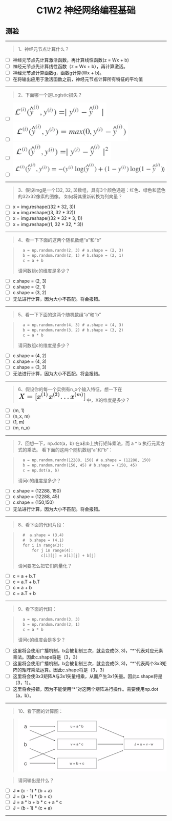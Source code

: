 <h1 align="center">C1W2 神经网络编程基础</h1>

## 测验
___
> 1、神经元节点计算什么？
- [ ] 神经元节点先计算激活函数，再计算线性函数(z = Wx + b)
- [ ] 神经元节点先计算线性函数（z = Wx + b），再计算激活。
- [ ] 神经元节点计算函数g，函数g计算(Wx + b)。
- [ ] 在将输出应用于激活函数之前，神经元节点计算所有特征的平均值
___
> 2、下面哪一个是Logistic损失？
- [ ] ![lossFunction1](./testAssests/C1W2/lossFunction1.jpg)
- [ ] ![lossFunction2](./testAssests/C1W2/lossFunction2.jpg)
- [ ] ![lossFunction3](./testAssests/C1W2/lossFunction3.jpg)
- [ ] ![lossFunction4](./testAssests/C1W2/lossFunction4.jpg)
___
> 3、假设img是一个(32, 32, 3)数组，具有3个颜色通道：红色、绿色和蓝色的32x32像素的图像。 如何将其重新转换为列向量？
- [ ] x = img.reshape((32 * 32, 3))
- [ ] x = img.reshape((3, 32 * 32))
- [ ] x = img.reshape((32 * 32 * 3, 1))
- [ ] x = img.reshape((1, 32 * 32, * 3))
___
> 4、看一下下面的这两个随机数组“a”和“b”

>       a = np.random.randn(2, 3) # a.shape = (2, 3)
>       b = np.random.randn(2, 1) # b.shape = (2, 1)
>       c = a + b
> 请问数组c的维度是多少？
- [ ] c.shape = (2, 3)
- [ ] c.shape = (2, 1)
- [ ] c.shape = (3, 2)
- [ ] 无法进行计算，因为大小不匹配。将会报错。
___
> 5、看一下下面的这两个随机数组“a”和“b”

>       a = np.random.randn(4, 3) # a.shape = (4, 3)
>       b = np.random.randn(3, 2) # b.shape = (3, 2)
>       c = a * b
> 请问数组c的维度是多少？
- [ ] c.shape = (4, 2)
- [ ] c.shape = (4, 3)
- [ ] c.shape = (3, 3)
- [ ] 无法进行计算，因为大小不匹配。将会报错。

___
> 6、假设你的每一个实例有n_x个输入特征，想一下在![X](./testAssests/C1W2/X.jpg)中，X的维度是多少？
- [ ] (m, 1)
- [ ] (n_x, m)
- [ ] (1, m)
- [ ] (m, n_x)
___
> 7、回想一下，np.dot(a，b) 在a和b上执行矩阵乘法，而 a * b 执行元素方式的乘法。
> 看下面的这两个随机数组“a”和“b”：

>       a = np.random.randn(12288, 150) # a.shape = (12288, 150)
>       b = np.random.randn(150, 45) # b.shape = (150, 45)
>       c = np.dot(a, b)
> 请问c的维度是多少？

- [ ] c.shape = (12288, 150)
- [ ] c.shape = (12288, 45)
- [ ] c.shape = (150,150)
- [ ] 无法进行计算，因为大小不匹配。将会报错。

___

> 8、看下面的代码片段：

>       #  a.shape = (3,4)
>       #  b.shape = (4,1)
>       for i in range(3):
>           for j in range(4):
>               c[i][j] = a[i][j] + b[j]
> 请问要怎么把它们向量化？
- [ ] c = a + b.T
- [ ] c = a.T + b.T
- [ ] c = a + b
- [ ] c = a.T + b
___
> 9、看下面的代码：

>       a = np.random.randn(3, 3)
>       b = np.random.randn(3, 1)
>       c = a * b
> 请问c的维度会是多少？
- [ ] 这里将会使用广播机制，b会被复制三次，就会变成(3, 3)，“*”代表对应元素乘法。因此c.shape将是（3，3）
- [ ] 这里将会使用广播机制，b会被复制三次，就会变成(3, 3)，“*”代表两个3x3矩阵的矩阵乘法运算。因此c.shape将是（3，3）
- [ ] 这里将会使3x3矩阵A与3x1矢量相乘，从而产生3x1矢量。因此c.shape将是（3，1）。
- [ ] 这里将会报错，因为不能使用“*”对这两个矩阵进行操作。需要使用np.dot（a，b）。
___
> 10、看下面的计算图：

>![computationGraph](./testAssests/C1W2/computationGraph.jpg)

> 请问输出是什么？
- [ ] J = (c - 1) * (b + a)
- [ ] J = (a - 1) * (b + c)
- [ ] J = a * b + b * c + a * c
- [ ] J = (b - 1) * (c + a)
___

